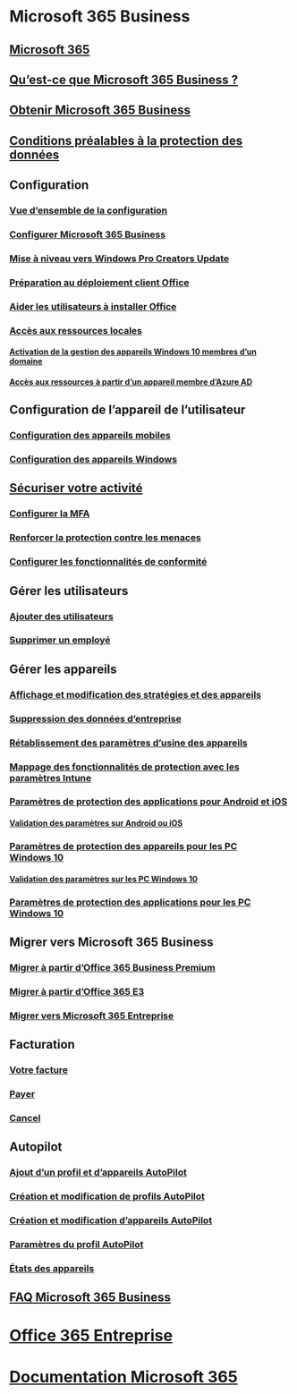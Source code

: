 # Microsoft 365 Business
## [Microsoft 365](index.yml)
## [Qu’est-ce que Microsoft 365 Business ?](microsoft-365-business-overview.md)
## [Obtenir Microsoft 365 Business](sign-up.md)
## [Conditions préalables à la protection des données](pre-requisites-for-data-protection.md)
## Configuration
### [Vue d’ensemble de la configuration](set-up-overview.md)
### [Configurer Microsoft 365 Business](set-up.md)
### [Mise à niveau vers Windows Pro Creators Update](upgrade-to-windows-pro-creators-update.md)
### [Préparation au déploiement client Office](prepare-for-office-client-deployment.md)
### [Aider les utilisateurs à installer Office](help-users-install-office.md)
### [Accès aux ressources locales]()
#### [Activation de la gestion des appareils Windows 10 membres d’un domaine](manage-windows-devices.md)
#### [Accès aux ressources à partir d’un appareil membre d’Azure AD](access-resources.md)
## Configuration de l’appareil de l’utilisateur
### [Configuration des appareils mobiles](set-up-mobile-devices.md)
### [Configuration des appareils Windows](set-up-windows-devices.md)
## [Sécuriser votre activité](security-features.md)
### [Configurer la MFA](set-up-mfa.md)
### [Renforcer la protection contre les menaces](increase-threat-protection.md)
### [Configurer les fonctionnalités de conformité](set-up-compliance.md)
## Gérer les utilisateurs
### [Ajouter des utilisateurs](add-users-m365b.md)
### [Supprimer un employé](/Office365/Admin/add-users/remove-former-employee?toc=/microsoft-365/business/toc.json&bc=/microsoft-365/business/breadcrumb/toc.json)
## Gérer les appareils
### [Affichage et modification des stratégies et des appareils](view-policies-and-devices.md)
### [Suppression des données d’entreprise](remove-company-data.md)
### [Rétablissement des paramètres d’usine des appareils](reset-devices-to-factory-settings.md)
### [Mappage des fonctionnalités de protection avec les paramètres Intune](map-protection-features-to-intune-settings.md)
### [Paramètres de protection des applications pour Android et iOS](app-protection-settings-for-android-and-ios.md)
#### [Validation des paramètres sur Android ou iOS](validate-settings-on-android-or-ios.md)
### [Paramètres de protection des appareils pour les PC Windows 10](protection-settings-for-windows-10-pcs.md)
#### [Validation des paramètres sur les PC Windows 10](validate-settings-on-windows-10-pcs.md)
### [Paramètres de protection des applications pour les PC Windows 10](protection-settings-for-windows-10-devices.md)
## Migrer vers Microsoft 365 Business
### [Migrer à partir d’Office 365 Business Premium](migrate-to-microsoft-365-business.md)
### [Migrer à partir d’Office 365 E3](migrate-from-e3.md)
### [Migrer vers Microsoft 365 Entreprise](migrate-from-microsoft-365-business-to-microsoft-365-enterprise.md)
## Facturation
### [Votre facture](/Office365/Admin/subscriptions-and-billing/view-your-bill-or-invoice?toc=/microsoft-365/business/toc.json&bc=/microsoft-365/business/breadcrumb/toc.json)
### [Payer](/Office365/Admin/subscriptions-and-billing/pay-for-your-subscription?toc=/microsoft-365/business/toc.json&bc=/microsoft-365/business/breadcrumb/toc.json)
### [Cancel](/Office365/Admin/subscriptions-and-billing/cancel-your-subscription?toc=/microsoft-365/business/toc.json&bc=/microsoft-365/business/breadcrumb/toc.json)
## Autopilot
### [Ajout d’un profil et d’appareils AutoPilot](add-autopilot-devices-and-profile.md)
### [Création et modification de profils AutoPilot](create-and-edit-autopilot-profiles.md)
### [Création et modification d’appareils AutoPilot](create-and-edit-autopilot-devices.md)
### [Paramètres du profil AutoPilot](autopilot-profile-settings.md)
### [États des appareils](device-states.md)
## [FAQ Microsoft 365 Business](support/microsoft-365-business-faqs.md)
# [Office 365 Entreprise](https://docs.microsoft.com/office365/enterprise)
# [Documentation Microsoft 365](https://docs.microsoft.com/microsoft-365)